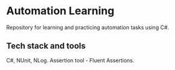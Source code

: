 # Automation Learning

Repository for learning and practicing automation tasks using C#.

## Tech stack and tools

C#, NUnit, NLog. Assertion tool - Fluent Assertions.